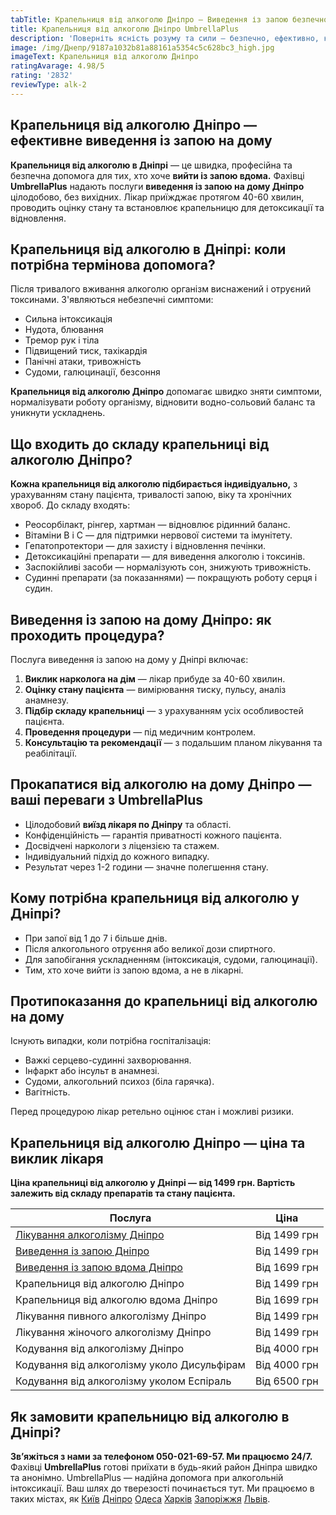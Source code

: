 ```yaml
---
tabTitle: Крапельниця від алкоголю Дніпро — Виведення із запою безпечно та комфортно
title: Крапельниця від алкоголю Дніпро UmbrellaPlus
description: 'Поверніть ясність розуму та сили – безпечно, ефективно, конфіденційно!'
image: /img/Днепр/9187a1032b81a88161a5354c5c628bc3_high.jpg
imageText: Крапельниця від алкоголю Дніпро
ratingAvarage: 4.98/5
rating: '2832'
reviewType: alk-2
---
```


## Крапельниця від алкоголю Дніпро — ефективне виведення із запою на дому

**Крапельниця від алкоголю в Дніпрі** — це швидка, професійна та безпечна допомога для тих, хто хоче **вийти із запою вдома.** Фахівці **UmbrellaPlus** надають послуги **виведення із запою на дому Дніпро** цілодобово, без вихідних. Лікар приїжджає протягом 40-60 хвилин, проводить оцінку стану та встановлює крапельницю для детоксикації та відновлення.

## Крапельниця від алкоголю в Дніпрі: коли потрібна термінова допомога?

Після тривалого вживання алкоголю організм виснажений і отруєний токсинами. З'являються небезпечні симптоми:

* Сильна інтоксикація
* Нудота, блювання
* Тремор рук і тіла
* Підвищений тиск, тахікардія
* Панічні атаки, тривожність
* Судоми, галюцинації, безсоння

**Крапельниця від алкоголю Дніпро** допомагає швидко зняти симптоми, нормалізувати роботу організму, відновити водно-сольовий баланс та уникнути ускладнень.

## Що входить до складу крапельниці від алкоголю Дніпро?

**Кожна крапельниця від алкоголю підбирається індивідуально,** з урахуванням стану пацієнта, тривалості запою, віку та хронічних хвороб. До складу входять:

* Реосорбілакт, рінгер, хартман — відновлює рідинний баланс.
* Вітаміни B і C — для підтримки нервової системи та імунітету.
* Гепатопротектори — для захисту і відновлення печінки.
* Детоксикаційні препарати — для виведення алкоголю і токсинів.
* Заспокійливі засоби — нормалізують сон, знижують тривожність.
* Судинні препарати (за показаннями) — покращують роботу серця і судин.

## Виведення із запою на дому Дніпро: як проходить процедура?

Послуга виведення із запою на дому у Дніпрі включає:

1. **Виклик нарколога на дім** — лікар прибуде за 40-60 хвилин.
2. **Оцінку стану пацієнта** — вимірювання тиску, пульсу, аналіз анамнезу.
3. **Підбір складу крапельниці** — з урахуванням усіх особливостей пацієнта.
4. **Проведення процедури** — під медичним контролем.
5. **Консультацію та рекомендації** — з подальшим планом лікування та реабілітації.

## Прокапатися від алкоголю на дому Дніпро — ваші переваги з UmbrellaPlus

* Цілодобовий **виїзд лікаря по Дніпру** та області.
* Конфіденційність — гарантія приватності кожного пацієнта.
* Досвідчені наркологи з ліцензією та стажем.
* Індивідуальний підхід до кожного випадку.
* Результат через 1-2 години — значне полегшення стану.

## Кому потрібна крапельниця від алкоголю у Дніпрі?

* При запої від 1 до 7 і більше днів.
* Після алкогольного отруєння або великої дози спиртного.
* Для запобігання ускладненням (інтоксикація, судоми, галюцинації).
* Тим, хто хоче вийти із запою вдома, а не в лікарні.

## Протипоказання до крапельниці від алкоголю на дому

Існують випадки, коли потрібна госпіталізація:

* Важкі серцево-судинні захворювання.
* Інфаркт або інсульт в анамнезі.
* Судоми, алкогольний психоз (біла гарячка).
* Вагітність.

Перед процедурою лікар ретельно оцінює стан і можливі ризики.

## Крапельниця від алкоголю Дніпро — ціна та виклик лікаря

**Ціна крапельниці від алкоголю у Дніпрі — від 1499 грн. Вартість залежить від складу препаратів та стану пацієнта.**

| Послуга                                                                                                    | Ціна         |
| ---------------------------------------------------------------------------------------------------------- | ------------ |
| [Лікування алкоголізму Дніпро](https://umbrella-plus.com.ua/uk/dnepr/lechenie-alkogolizma-dnepr-ua/)       | Від 1499 грн |
| [Виведення із запою Дніпро](https://umbrella-plus.com.ua/uk/dnepr/vivod-iz-zapoia-dnepr-ua/)               | Від 1499 грн |
| [Виведення із запою вдома Дніпро](https://umbrella-plus.com.ua/uk/dnepr/vivod-iz-zapoia-na-domy-dnepr-ua/) | Від 1699 грн |
| Крапельниця від алкоголю Дніпро                                                                            | Від 1499 грн |
| Крапельниця від алкоголю вдома Дніпро                                                                      | Від 1699 грн |
| Лікування пивного алкоголізму Дніпро                                                                       | Від 1499 грн |
| Лікування жіночого алкоголізму Дніпро                                                                      | Від 1499 грн |
| Кодування від алкоголізму Дніпро                                                                           | Від 4000 грн |
| Кодування від алкоголізму уколо Дисульфірам                                                                | Від 4000 грн |
| Кодування від алкоголізму уколом Еспіраль                                                                  | Від 6500 грн |

## Як замовити крапельницю від алкоголю в Дніпрі?

**Зв’яжіться з нами за телефоном 050-021-69-57. Ми працюємо 24/7.**
Фахівці **UmbrellaPlus** готові приїхати в будь-який район Дніпра швидко та анонімно.
UmbrellaPlus — надійна допомога при алкогольній інтоксикації. Ваш шлях до тверезості починається тут.
Ми працюємо в таких містах, як [Київ](https://umbrella-plus.com.ua/uk/kiev/) [Дніпро](https://umbrella-plus.com.ua/uk/dnepr/) [Одеса](https://umbrella-plus.com.ua/uk/lechenie-alc/) [Харків](https://umbrella-plus.com.ua/uk/kharkiv/) [Запоріжжя](https://umbrella-plus.com.ua/uk/zaporozie/) [Львів](https://umbrella-plus.com.ua/uk/lviv/).
